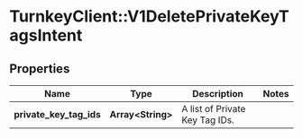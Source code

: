 # TurnkeyClient::V1DeletePrivateKeyTagsIntent

## Properties
Name | Type | Description | Notes
------------ | ------------- | ------------- | -------------
**private_key_tag_ids** | **Array&lt;String&gt;** | A list of Private Key Tag IDs. | 

